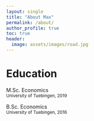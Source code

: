```yaml
---
layout: single
title: "About Max"
permalink: /about/
author_profile: true
toc: true
header:
  image: assets/images/road.jpg
---
```


# Education
<i class="fas fa-graduation-cap"></i> M.Sc. Economics<br/>
<small>    University of Tuebingen, 2019</small>

<i class="fas fa-graduation-cap"></i> B.Sc. Economics<br/>
<small>    University of Tuebingen, 2016</small>
